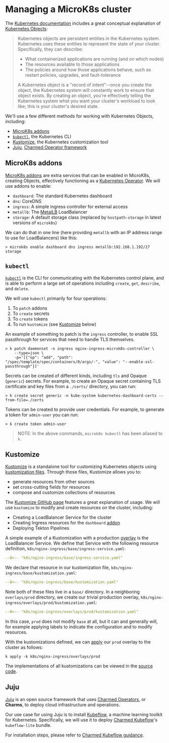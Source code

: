 # Managing a MicroK8s cluster

The
[Kubernetes documentation](https://kubernetes.io/docs/)
includes a great conceptual explanation of
[Kubernetes Objects](https://kubernetes.io/docs/concepts/overview/working-with-objects/kubernetes-objects/):

> Kubernetes objects are persistent entities in the Kubernetes system.
> Kubernetes uses these entities to represent the state of your cluster.
> Specifically, they can describe:
>
> * What containerized applications are running (and on which nodes)
> * The resources available to those applications
> * The policies around how those applications behave, such as restart
>   policies, upgrades, and fault-tolerance
>
> A Kubernetes object is a "record of intent"--once you create the object, the
> Kubernetes system will constantly work to ensure that object exists. By
> creating an object, you're effectively telling the Kubernetes system what you
> want your cluster's workload to look like; this is your cluster's desired
> state.

We'll use a few different methods for working with Kubernetes Objects,
including:

* [MicroK8s addons](#microk8s-addons)
* [`kubectl`](#kubectl), the Kubernetes CLI
* [Kustomize](#kustomize), the Kubernetes customization tool
* [Juju](#juju), [Charmed Operator framework](https://juju.is/)

## MicroK8s addons

[MicroK8s addons](https://microk8s.io/docs/addons) are extra services that
can be enabled in MicroK8s, creating Objects, effectively functioning as a
[Kubernetes Operator](https://kubernetes.io/docs/concepts/extend-kubernetes/operator/).
We will use addons to enable:

* `dashboard`: The standard Kubernetes dashboard
* `dns`: CoreDNS
* `ingress`: A simple ingress controller for external access
* `metallb`: The [MetalLB](https://metallb.universe.tf/) LoadBalancer
* `storage`: A default storage class (replaced by `hostpath-storage` in
   latest versions of `microk8s`)

We can do that in one line (here providing `metallb` with an IP address
range to use for LoadBalancers) like this:

```shell
> microk8s enable dashboard dns ingress metallb:192.168.1.192/27 storage
```

## `kubectl`

[`kubectl`](https://kubernetes.io/docs/reference/kubectl/) is the CLI for
communicating with the Kubernetes control plane, and is able to perform
a large set of operations including `create`, `get`, `describe`, and `delete`.

We will use `kubectl` primarily for four operations:

1. To `patch` addons
2. To `create` secrets
3. To `create` tokens
4. To run `kustomize` (see [Kustomize](#kustomize) below)

An example of something to patch is the `ingress` controller, to enable
SSL passthrough for services that need to handle TLS themselves.

```shell
> k patch daemonset -n ingress nginx-ingress-microk8s-controller \
    --type=json \
    -p='[{"op": "add", "path": "/spec/template/spec/containers/0/args/-", "value": "--enable-ssl-passthrough"}]'
```

Secrets can be created of different kinds, including `tls` and Opaque
(`generic`) secrets. For example, to create an Opaque secret containing
TLS certificate and key files from a `./certs/` directory, you can run:

```shell
> k create secret generic -n kube-system kubernetes-dashboard-certs --from-file=./certs
```

Tokens can be created to provide user credentials. For example, to generate
a token for `admin-user` you can run:

```shell
> k create token admin-user
```

> NOTE: In the above commands, `microk8s kubectl` has been aliased to `k`.

## Kustomize

[Kustomize](https://kubernetes.io/docs/tasks/manage-kubernetes-objects/kustomization/)
is a standalone tool for customizing Kubernetes objects using
[kustomization files](https://kubectl.docs.kubernetes.io/references/kustomize/glossary/#kustomization).
Through those files, Kustomize allows you to:

* generate resources from other sources
* set cross-cutting fields for resources
* compose and customize collections of resources

The [Kustomize GitHub page](https://github.com/kubernetes-sigs/kustomize)
features a great explanation of usage. We will use `kustomize` to modify and
create resources on the cluster, including:

* Creating a LoadBalancer Service for the cluster
* Creating Ingress resources for the `dashboard` [addon](#microk8s-addons)
* Deploying Tekton Pipelines

A simple example of a Kustomization with a production
[overlay](https://kubectl.docs.kubernetes.io/references/kustomize/glossary/#overlay)
is the LoadBalancer Service. We define that Service with the following
resource definition, `k8s/nginx-ingress/base/ingress-service.yaml`:

```yaml
--8<-- "k8s/nginx-ingress/base/ingress-service.yaml"
```

We declare that resource in our kustomization file,
`k8s/nginx-ingress/base/kustomization.yaml`:

```yaml
--8<-- "k8s/nginx-ingress/base/kustomization.yaml"
```

Note both of these files live in a `base/` directory. In a neighboring
`overlays/prod` directory, we create our trivial production overlay,
`k8s/nginx-ingress/overlays/prod/kustomization.yaml`:

```yaml
--8<-- "k8s/nginx-ingress/overlays/prod/kustomization.yaml"
```

In this case, `prod` does not modify `base` at all, but it can and generally
will, for example applying labels to indicate the configuration and to
modify resources.

With the kustomizations defined, we can
[apply](https://kubernetes.io/docs/tasks/manage-kubernetes-objects/kustomization/#how-to-apply-view-delete-objects-using-kustomize)
our `prod` overlay to the cluster as follows:

```shell
k apply -k k8s/nginx-ingress/overlays/prod
```

The implementations of all kustomizations can be viewed in the
[source code](https://github.com/McClunatic/k8s-learning/tree/main/k8s/).

## Juju

[Juju](https://juju.is/) is an open source framework that uses
[Charmed Operators](https://juju.is/docs/sdk/charmed-operators), or **Charms**,
to deploy cloud infrastructure and operations.

Our use case for using Juju is to install
[Kubeflow](https://www.kubeflow.org/), a machine learning toolkit for
Kubernetes. Specifically, we will use it to deploy
[Charmed Kubeflow](https://charmed-kubeflow.io/)'s `kubeflow-lite` bundle.

For installation steps, please refer to
[Charmed Kubeflow guidance](https://charmed-kubeflow.io/docs/install).
